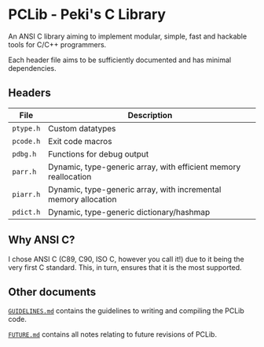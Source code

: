 # PCLib - Peki's C Library

An ANSI C library aiming to implement modular, simple, fast and hackable tools for C/C++ programmers.

Each header file aims to be sufficiently documented and has minimal dependencies.

## Headers

| File | Description |
| - | - |
| `ptype.h` | Custom datatypes |
| `pcode.h` | Exit code macros |
| `pdbg.h` | Functions for debug output |
| `parr.h` | Dynamic, type-generic array, with efficient memory reallocation |
| `piarr.h` | Dynamic, type-generic array, with incremental memory allocation |
| `pdict.h` | Dynamic, type-generic dictionary/hashmap |

## Why ANSI C?

I chose ANSI C (C89, C90, ISO C, however you call it!) due to it being the very first C standard.
This, in turn, ensures that it is the most supported.

## Other documents

[`GUIDELINES.md`](./GUIDELINES.md) contains the guidelines to writing and compiling the PCLib code.

[`FUTURE.md`](./FUTURE.md) contains all notes relating to future revisions of PCLib.
